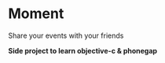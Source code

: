 Moment
======

Share your events with your friends

**Side project to learn objective-c & phonegap**
